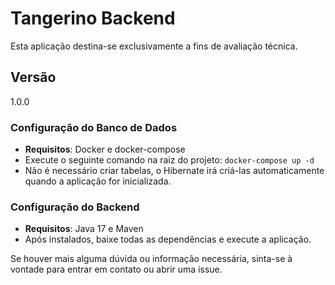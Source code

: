 # Tangerino Backend

Esta aplicação destina-se exclusivamente a fins de avaliação técnica.

## Versão
1.0.0

### Configuração do Banco de Dados
- **Requisitos**: Docker e docker-compose
- Execute o seguinte comando na raiz do projeto: `docker-compose up -d`
- Não é necessário criar tabelas, o Hibernate irá criá-las automaticamente quando a aplicação for inicializada.

### Configuração do Backend
- **Requisitos**: Java 17 e Maven
- Após instalados, baixe todas as dependências e execute a aplicação.

Se houver mais alguma dúvida ou informação necessária, sinta-se à vontade para entrar em contato ou abrir uma issue.
